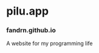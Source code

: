 # pilu.app
### fandrn.github.io
A website for my programming life
  <!-- <iframe src="http://webchat.freenode.net?channels=farn.app" width="647" height="400"></iframe> -->
